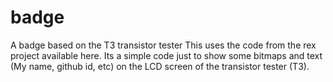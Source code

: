 # badge
A badge based on the T3 transistor tester
This uses the code from the rex project available here. Its a simple code just to show 
some bitmaps and text (My name, github id, etc) on the LCD screen of the transistor tester (T3).


